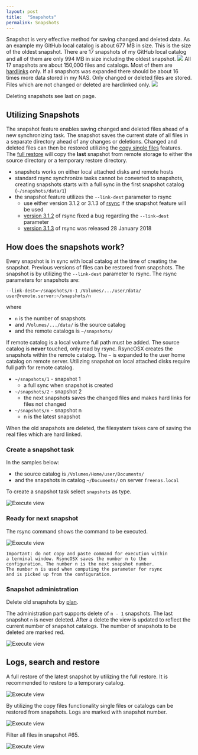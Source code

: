 ```yaml
---
layout: post
title:  "Snapshots"
permalink: Snapshots
---
```

Snapshot is very effective method for saving changed and deleted data. As an example my GitHub local catalog is about 677 MB in size. This is the size of the oldest snapshot. There are 17 snapshots of my GitHub local catalog and all of them are only 994 MB in size including the oldest snapshot.
![](/images/RsyncOSX/master/snapshots/snapdemo1.png)
All 17 snapshots are about 150,000 files and catalogs. Most of them are [hardlinks](https://en.wikipedia.org/wiki/Hard_link) only. If all snapshots was expanded there should be about 16 times more data stored in my NAS. Only changed or deleted files are stored. Files which are not changed or deleted are hardlinked only.
![](/images/RsyncOSX/master/snapshots/snapdemo2.png)

Deleting snapshots see last on page.

## Utilizing Snapshots

The snapshot feature enables saving changed and deleted files ahead of a new synchronizing task. The snapshot saves the current state of all files in a separate directory ahead of any changes or deletions. Changed and deleted files can then be restored utilizing the [copy single files](/CopySingleFiles) features. The [full restore](/Fullrestore) will copy the **last** snapshot from remote storage to either the source directory or a temporary restore directory.

- snapshots works on either local attached disks and remote hosts
- standard rsync synchronize tasks cannot be converted to snapshots, creating snapshots starts with a full sync in the first snapshot catalog (`~/snapshots/data/1`)
- the snapshot feature utilizes the `--link-dest` parameter to rsync
  - use either version 3.1.2 or 3.1.3 of [rsync](https://rsync.samba.org/) if the snapshot feature will be used
  - [version 3.1.2](https://download.samba.org/pub/rsync/src/rsync-3.1.2-NEWS) of rsync fixed a bug regarding the `--link-dest` parameter
  - [version 3.1.3](https://download.samba.org/pub/rsync/src/rsync-3.1.3-NEWS) of rsync was released 28 January 2018

## How does the snapshots work?

Every snapshot is in sync with local catalog at the time of creating the snapshot. Previous versions of files can be restored from snapshots. The snapshot is by utilizing the `--link-dest` parameter to rsync. The rsync parameters for snapshots are:

`--link-dest=~/snapshots/n-1 /Volumes/.../user/data/ user@remote.server:~/snapshots/n`

where

- `n` is the number of snapshots
- and `/Volumes/.../data/` is the source catalog
- and the remote catalogs is `~/snapshots/`

If remote catalog is a local volume full path must be added. The source catalog is **never** touched, only read by rsync. RsyncOSX creates the snapshots within the remote catalog. The `~` is expanded to the user home catalog on remote server. Utilizing snapshot on local attached disks require full path for remote catalog.

- `~/snapshots/1` - snapshot 1
  - a full sync when snapshot is created
- `~/snapshots/2` - snapshot 2
  - the next snapshots saves the changed files and makes hard links for files not changed
- `~/snapshots/n` - snapshot n
  - n is the latest snapshot

When the old snapshots are deleted, the filesystem takes care of saving the real files which are hard linked.

### Create a snapshot task

In the samples below:

- the source catalog is `/Volumes/Home/user/Documents/`
- and the snapshots in catalog `~/Documents/` on server `freenas.local`

To create a snapshot task select `snapshots` as type.

![Execute view](/images/RsyncOSX/master/add/add2.png)

### Ready for next snapshot

The rsync command shows the command to be executed.

![Execute view](/images/RsyncOSX/master/snapshots/readyforbackup.png)

```
Important: do not copy and paste command for execution within
a terminal window. RsyncOSX saves the number n to the
configuration. The number n is the next snapshot number.
The number n is used when computing the parameter for rsync
and is picked up from the configuration.
```

### Snapshot administration

Delete old snapshots by [plan](/Plansnapshots).

The administration part supports delete of `n - 1` snapshots. The last snapshot `n` is never deleted. After a delete the view is updated to reflect the current number of snapshot catalogs. The number of snapshots to be deleted are marked red.

![Execute view](/images/RsyncOSX/master/snapshots/delete.png)

## Logs, search and restore

A full restore of the latest snapshot by utilizing the full restore. It is recommended to restore to a temporary catalog.

![Execute view](/images/RsyncOSX/master/snapshots/fullrestore.png)

By utilizing the copy files functionality single files or catalogs can be restored from snapshots. Logs are marked with snapshot number.

![Execute view](/images/RsyncOSX/master/snapshots/copyfiles1.png)

Filter all files in snapshot #65.

![Execute view](/images/RsyncOSX/master/snapshots/copyfiles2.png)
